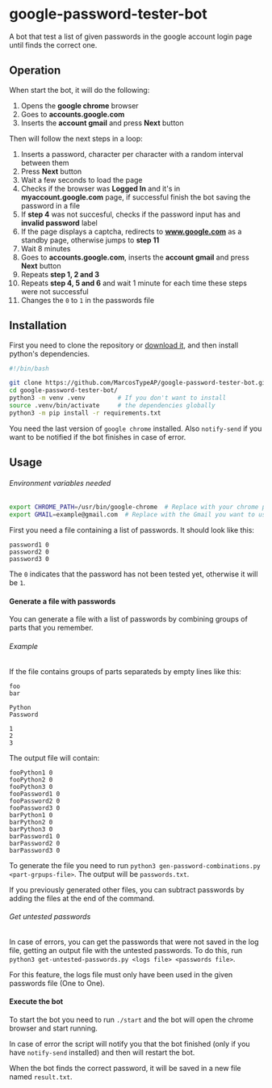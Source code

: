 # google-password-tester-bot
A bot that test a list of given passwords in the google account login page until finds the correct one.

Operation
---------

When start the bot, it will do the following:
1. Opens the **google chrome** browser
2. Goes to **accounts.google.com**
3. Inserts the **account gmail** and press **Next** button

Then will follow the next steps in a loop:
1. Inserts a password, character per character with a random interval between them
2. Press **Next** button
3. Wait a few seconds to load the page
4. Checks if the browser was **Logged In** and it's in **myaccount.google.com** page, if successful finish the bot saving the password in a file
5. If **step 4** was not succesful, checks if the password input has and **invalid password** label
6. If the page displays a captcha, redirects to **www.google.com** as a standby page, otherwise jumps to **step 11**
7. Wait 8 minutes
8. Goes to **accounts.google.com**, inserts the **account gmail** and press **Next** button
9. Repeats **step 1, 2 and 3**
10. Repeats **step 4, 5 and 6** and wait 1 minute for each time these steps were not successful
11. Changes the `0` to `1` in the passwords file

Installation
------------

First you need to clone the repository or [download it](https://github.com/MarcosTypeAP/google-password-tester-bot/archive/refs/heads/main.zip), and then install python's dependencies.

```bash
#!/bin/bash

git clone https://github.com/MarcosTypeAP/google-password-tester-bot.git
cd google-password-tester-bot/
python3 -m venv .venv         # If you don't want to install
source .venv/bin/activate     # the dependencies globally
python3 -m pip install -r requirements.txt
```

You need the last version of `google chrome` installed.
Also `notify-send` if you want to be notified if the bot finishes in case of error.

Usage
-----

###### Environment variables needed
```bash
export CHROME_PATH=/usr/bin/google-chrome  # Replace with your chrome path
export GMAIL=example@gmail.com  # Replace with the Gmail you want to use
```

First you need a file containing a list of passwords. It should look like this:

```plaintext
password1 0
password2 0
password3 0
```

The `0` indicates that the password has not been tested yet, otherwise it will be `1`.

#### Generate a file with passwords

You can generate a file with a list of passwords by combining groups of parts that you remember.

###### Example

If the file contains groups of parts separateds by empty lines like this:

```plaintext
foo
bar

Python
Password

1
2
3
```

The output file will contain:

```plaintext
fooPython1 0
fooPython2 0
fooPython3 0
fooPassword1 0
fooPassword2 0
fooPassword3 0
barPython1 0
barPython2 0
barPython3 0
barPassword1 0
barPassword2 0
barPassword3 0
```

To generate the file you need to run `python3 gen-password-combinations.py <part-grpups-file>`. The output will be `passwords.txt`.

If you previously generated other files, you can subtract passwords by adding the files at the end of the command.

###### Get untested passwords

In case of errors, you can get the passwords that were not saved in the log file, getting an output file with the untested passwords.
To do this, run `python3 get-untested-passwords.py <logs file> <passwords file>`. 

For this feature, the logs file must only have been used in the given passwords file (One to One).

#### Execute the bot

To start the bot you need to run `./start` and the bot will open the chrome browser and start running. 

In case of error the script will notify you that the bot finished (only if you have `notify-send` installed) and then will restart the bot.

When the bot finds the correct password, it will be saved in a new file named `result.txt`. 
